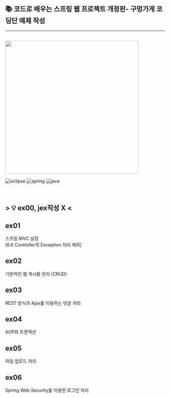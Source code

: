 ## 📚 코드로 배우는 스프링 웹 프로젝트 개정판- 구멍가게 코딩단 예제 작성
---
<br>

<img src="https://user-images.githubusercontent.com/92353613/211622755-ff32784e-ae60-4458-a769-5dcc05308964.png" style="height:30em;"/>

![eclipse](https://img.shields.io/badge/eclipse-2C2255?style=for-the-badge&logo=eclipseide&logoColor=white)
![spring](https://img.shields.io/badge/spring-6DB33F?style=for-the-badge&logo=spring&logoColor=white)
![java](https://img.shields.io/badge/java-1.8-2F2625?style=for-the-badge&logo=coffeescript&logoColor=white) 

<br/>

## > 💡 ex00, jex작성 X <


## ex01 
스프링 MVC 설정  
[6.6 Controller의 Exception 처리 제외]
## ex02 
기본적인 웹 게시물 관리 (CRUD)
## ex03 
REST 방식과 Ajax를 이용하는 댓글 처리
## ex04 
AOP와 트랜잭션
## ex05 
파일 업로드 처리
## ex06 
Spring Web Security를 이용한 로그인 처리